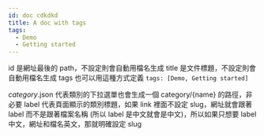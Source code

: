 ```yaml
---
id: doc cdkdkd
title: A doc with tags
tags:
  - Demo
  - Getting started
---
```


id 是網址最後的 path，不設定則會自動用檔名生成
title 是文件標題，不設定則會自動用檔名生成
tags 也可以用這種方式定義 `tags: [Demo, Getting started]`

_category_.json 代表類別的下拉選單也會生成一個 category/{name} 的路徑，非必要
label 代表頁面顯示的類別標題，如果 link 裡面不設定 slug，網址就會跟著 label 而不是跟著檔案名稱 (所以 label 是中文就會是中文)，所以如果只想要 label 中文，網址和檔名英文，那就明確設定 slug
